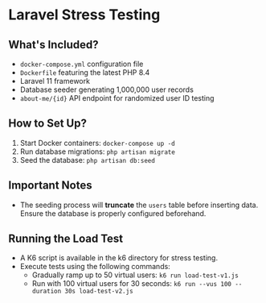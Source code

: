 # Laravel Stress Testing

## What's Included?

- `docker-compose.yml` configuration file
- `Dockerfile` featuring the latest PHP 8.4
- Laravel 11 framework
- Database seeder generating 1,000,000 user records
- `about-me/{id}` API endpoint for randomized user ID testing

## How to Set Up?

1. Start Docker containers: `docker-compose up -d`
2. Run database migrations: `php artisan migrate`
3. Seed the database: `php artisan db:seed`

## Important Notes

- The seeding process will **truncate** the `users` table before inserting data. Ensure the database is properly configured beforehand.

## Running the Load Test

- A K6 script is available in the k6 directory for stress testing.
- Execute tests using the following commands:
  - Gradually ramp up to 50 virtual users: `k6 run load-test-v1.js`
  - Run with 100 virtual users for 30 seconds: `k6 run --vus 100 --duration 30s load-test-v2.js`
